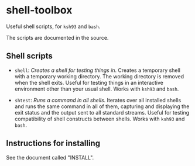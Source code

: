 # shell-toolbox
Useful shell scripts, for `ksh93` and `bash`.

The scripts are documented in the source.

## Shell scripts

* `shell`:  _Creates a shell for testing things in_.  Creates a
temporary shell with a temporary working directory.  The working
directory is removed when the shell exits.  Useful for testing things
in an interactive environment other than your usual shell.  Works with
`ksh93` and
`bash`.

* `shtest`: _Runs a command in all shells_.  Iterates over all installed
shells and runs the same command in all of them, capturing and
displaying the exit status and the output sent to all standard streams.
Useful for testing compatibility of shell constructs between shells.
Works with `ksh93` and `bash`.

## Instructions for installing

See the document called "INSTALL".
